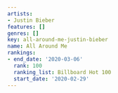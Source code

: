 ```yaml
---
artists:
- Justin Bieber
features: []
genres: []
key: all-around-me-justin-bieber
name: All Around Me
rankings:
- end_date: '2020-03-06'
  rank: 100
  ranking_list: Billboard Hot 100
  start_date: '2020-02-29'
---
```


